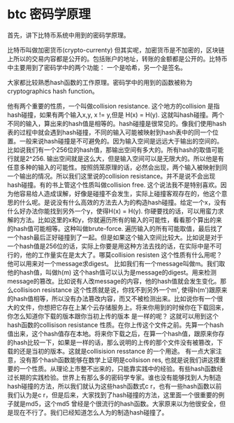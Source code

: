 # btc 密码学原理

首先，讲下比特币系统中用到的密码学原理。

比特币叫做加密货币(crypto-currenty)
但其实呢，加密货币是不加密的，区块链上所以的交易内容都是公开的。包括账户的地址，转账的金额都是公开的。比特币中主要用到了密码学中的两个功能：
一个是哈希，另一个是签名。

大家都比较熟悉hash函数的工作原理。密码学中的用到的函数被称为cryptographics hash function。

他有两个重要的性质，一个叫做collision resistance. 这个地方的collision 是指hash碰撞，如果有两个输入x,y, x != y,但是 H(x) = H(y). 这就叫hash碰撞。两个不同的输入，算出来的hash值是相等的。hash碰撞是很常见的。像我们使用hash表的过程中就会遇到hash碰撞，不同的输入可能被映射到hash表中的同一个位置。一般来说hash碰撞是不可避免的。因为输入空间是远远大于输出的空间的。比如说我们有一个256位的hash值，那输出空间有多大的。所有hash的取值可能行就是2^256. 输出空间就是这么大，但是输入空间可以是无限大的。所以他是有任意多种的输入的可能性。按照鸽笼原理的话，必然会出现，两个输入被映射到同一个输出的情况。所以我们这里说的collision resistance。并不是说不会出现hash碰撞。有的书上管这个性质叫做collision free. 这个说法我不是特别喜欢。因为他容易给人造成误解，好像是碰撞不会发生，实际上碰撞客观存在的，他这个意思的什么呢。是说没有什么高效的方法去人为的构造hash碰撞。给定一个x，没有什么好办法你能找到另外一个y，使得H(x) = H(y). 你硬要找的话，可以用蛮力求解的方法。比如这里的x和y，你就遍历所有的输入的可能性，看看那个算出的来的hash值可能相等。这种叫做brute-force. 遍历输入的所有可能取值，最后找了一个hash最后正好碰撞到了一起。但是如果这个输入空间比较大。比如说是对于一个hash值是256位的话，实际上你要是用这种方法去找的话，在实际中是不可行的，他的工作量实在是太大了。哪莫collision resisten 这个性质有什么用呢？他可以用来对一个message求digest。
比如我们有一个message叫做m。我们取他的hash值，叫做h(m) 这个hash值可以认为是message的digest。用来检测message的篡改。比如说有人改message的内容，他的hash值就会发生变化。那么collisison resistance 这个性质就是说，你找不到另外一个m', 使得h(m')跟原来的hash值相等，所以没有办法篡改内容，而又不被检测出来。比如说你有一个很大的文件，你想把它存在上某个云存储服务上。将来你用到的时候你在下载回来，你怎么知道你下载的版本跟你当初上传的版本 是一样的呢？
这就可以用到这个hash函数的collisison resistance 性质。在你上传这个文件之前。先算一个hash值出来，这个hash值存在本地。将来你下载之后，在算一个hash值，跟原来你存的hash比较一下，如果是一样的话，那么说明的上传的那个文件没有被篡改，下载的还是当初的版本。这就是collisision resstance 的一个用途。
有一点大家注意，没有那个hash函数能够在数学上证明是collsison res, 也就是说我们讲这摸重要的一个性质。从理论上市整不出来的，只能靠实践中的经验。有些hash函数经过长期的实践检验。世界上有那么多的密码学专家。谁也没有能够找到人为制造hash碰撞的方法，所以我们就认为这些hash函数式c r，也有一些hash函数以前我们认为是c r，但是后来，大家找到了hash碰撞的方法，这里面一个很重要的例子就是md5，这个md5 曾经是个很流行的hash函数。大家原来以为他很安全，但是现在不行了。我们已经知道怎么人为的制造hash碰撞了。

